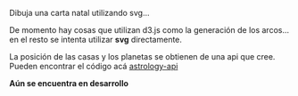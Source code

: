 Dibuja una carta natal utilizando svg...

De momento hay cosas que utilizan d3.js como 
la generación de los arcos... en el resto se 
intenta utilizar **svg** directamente.

La posición de las casas y los planetas se obtienen
de una api que cree. Pueden encontrar el código acá
[astrology-api](https://github.com/ryuphi/astrology-api)

**Aún se encuentra en desarrollo**
